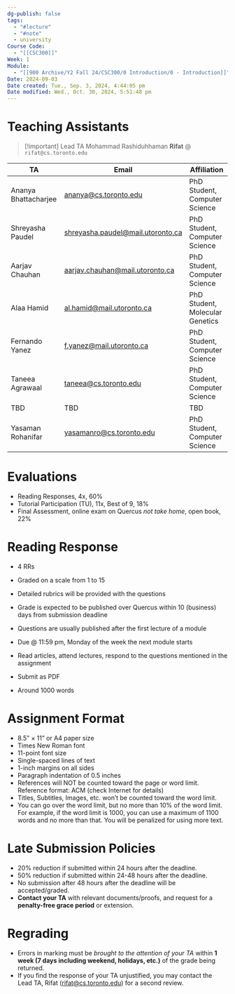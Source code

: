 ```yaml
---
dg-publish: false
tags:
  - "#lecture"
  - "#note"
  - university
Course Code:
  - "[[CSC300]]"
Week: 1
Module:
  - "[[900 Archive/Y2 Fall 24/CSC300/0 Introduction/0 - Introduction]]"
Date: 2024-09-03
Date created: Tue., Sep. 3, 2024, 4:44:05 pm
Date modified: Wed., Oct. 30, 2024, 5:51:48 pm
---
```


# Teaching Assistants

> [!important] Lead TA
> Mohammad Rashiduhhaman **Rifat** @ `rifat@cs.toronto.edu`

| TA                   | Email                             | Affiliation                     |
| -------------------- | --------------------------------- | ------------------------------- |
| Ananya Bhattacharjee | ananya@cs.toronto.edu             | PhD Student, Computer Science   |
| Shreyasha Paudel     | shreyasha.paudel@mail.utoronto.ca | PhD Student, Computer Science   |
| Aarjav Chauhan       | aarjav.chauhan@mail.utoronto.ca   | PhD Student, Computer Science   |
| Alaa Hamid           | al.hamid@mail.utoronto.ca         | PhD Student, Molecular Genetics |
| Fernando Yanez       | f.yanez@mail.utoronto.ca          | PhD Student, Computer Science   |
| Taneea Agrawaal      | taneea@cs.toronto.edu             | PhD Student, Computer Science   |
| TBD                  | TBD                               | TBD                             |
| Yasaman Rohanifar    | yasamanro@cs.toronto.edu          | PhD Student, Computer Science   |

# Evaluations

- Reading Responses, 4x, 60%
- Tutorial Participation (TU), 11x, Best of 9, 18%
- Final Assessment, online exam on Quercus *not take home*, open book, 22%

# Reading Response

- 4 RRs
- Graded on a scale from 1 to 15
- Detailed rubrics will be provided with the questions
- Grade is expected to be published over Quercus within 10 (business) days from submission deadline

- Questions are usually published after the first lecture of a module
- Due @ 11:59 pm, Monday of the week the next module starts
- Read articles, attend lectures, respond to the questions mentioned in the assignment
- Submit as PDF
- Around 1000 words

# Assignment Format

- 8.5” × 11” or A4 paper size
- Times New Roman font
- 11-point font size
- Single-spaced lines of text
- 1-inch margins on all sides
- Paragraph indentation of 0.5 inches
- References will NOT be counted toward the page or word limit. Reference format: ACM (check Internet for details)
- Titles, Subtitles, Images, etc. won’t be counted toward the word limit.
- You can go over the word limit, but no more than 10% of the word limit. For example, if the word limit is 1000, you can use a maximum of 1100 words and no more than that. You will be penalized for using more text.

# Late Submission Policies

- 20% reduction if submitted within 24 hours after the deadline.
- 50% reduction if submitted within 24-48 hours after the deadline.
- No submission after 48 hours after the deadline will be accepted/graded.
- **Contact your TA** with relevant documents/proofs, and request for a **penalty-free grace period** or extension.

# Regrading

- Errors in marking must be *brought to the attention of your TA* within **1 week (7 days including weekend, holidays, etc.)** of the grade being returned.
- If you find the response of your TA unjustified, you may contact the Lead TA, Rifat (rifat@cs.toronto.edu) for a second review.
